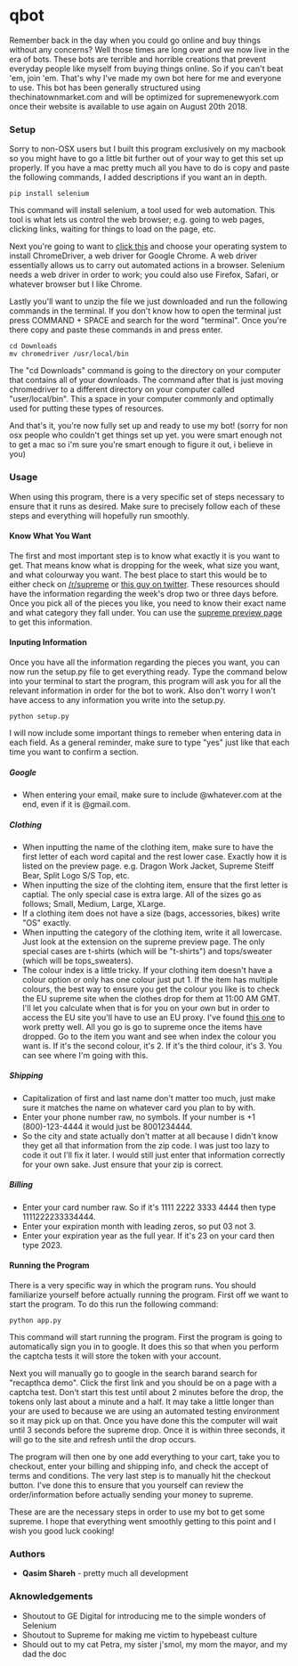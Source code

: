 # qbot

Remember back in the day when you could go online and buy things without any concerns? Well those times are long over and we now live in the era of bots. These bots are terrible and horrible creations that prevent everyday people like myself from buying things online. So if you can't beat 'em, join 'em. That's why I've made my own bot here for me and everyone to use. This bot has been generally structured using thechinatownmarket.com and will be optimized for supremenewyork.com once their website is available to use again on August 20th 2018.


### Setup

Sorry to non-OSX users but I built this program exclusively on my macbook so you might have to go a little bit further out of your way to get this set up properly. If you have a mac pretty much all you have to do is copy and paste the following commands, I added descriptions if you want an in depth.

```
pip install selenium
```

This command will install selenium, a tool used for web automation. This tool is what lets us control the web browser; e.g. going to web pages, clicking links, waiting for things to load on the page, etc.

Next you're going to want to [click this](https://chromedriver.storage.googleapis.com/index.html?path=2.41/) and choose your operating system to install ChromeDriver, a web driver for Google Chrome. A web driver essentially allows us to carry out automated actions in a browser. Selenium needs a web driver in order to work; you could also use Firefox, Safari, or whatever browser but I like Chrome. 


Lastly you'll want to unzip the file we just downloaded and run the following commands in the terminal. If you don't know how to open the terminal just press COMMAND + SPACE and search for the word "terminal". Once you're there copy and paste these commands in and press enter.

```
cd Downloads
mv chromedriver /usr/local/bin
```

The "cd Downloads" command is going to the directory on your computer that contains all of your downloads. The command after that is just moving chromedriver to a different directory on your computer called "user/local/bin". This a space in your computer commonly and optimally used for putting these types of resources. 

And that's it, you're now fully set up and ready to use my bot! (sorry for non osx people who couldn't get things set up yet. you were smart enough not to get a mac so i'm sure you're smart enough to figure it out, i believe in you)


### Usage

When using this program, there is a very specific set of steps necessary to ensure that it runs as desired. Make sure to precisely follow each of these steps and everything will hopefully run smoothly.

#### Know What You Want

The first and most important step is to know what exactly it is you want to get. That means know what is dropping for the week, what size you want, and what colourway you want. The best place to start this would be to either check on [/r/supreme](https://www.reddit.com/r/supremeclothing/) or [this guy on twitter](https://twitter.com/DropsByJay). These resources should have the information regarding the week's drop two or three days before. Once you pick all of the pieces you like, you need to know their exact name and what category they fall under. You can use the [supreme preview page](https://www.supremenewyork.com/previews/fallwinter2018/all) to get this information.

#### Inputing Information

Once you have all the information regarding the pieces you want, you can now run the setup.py file to get everything ready. Type the command below into your terminal to start the program, this program will ask you for all the relevant information in order for the bot to work. Also don't worry I won't have access to any information you write into the setup.py.

```
python setup.py
```

I will now include some important things to remeber when entering data in each field. As a general reminder, make sure to type "yes" just like that each time you want to confirm a section. 

##### Google
* When entering your email, make sure to include @whatever.com at the end, even if it is @gmail.com.

##### Clothing
* When inputting the name of the clothing item, make sure to have the first letter of each word capital and the rest lower case. Exactly how it is listed on the preview page. e.g. Dragon Work Jacket, Supreme Steiff Bear, Split Logo S/S Top, etc.
* When inputting the size of the clohting item, ensure that the first letter is captial. The only special case is extra large. All of the sizes go as follows; Small, Medium, Large, XLarge.
* If a clothing item does not have a size (bags, accessories, bikes) write "OS" exactly.
* When inputting the category of the clothing item, write it all lowercase. Just look at the extension on the supreme preview page. The only special cases are t-shirts (which will be "t-shirts") and tops/sweater (which will be tops_sweaters).
* The colour index is a little tricky. If your clothing item doesn't have a colour option or only has one colour just put 1. If the item has multiple colours, the best way to ensure you get the colour you like is to check the EU supreme site when the clothes drop for them at 11:00 AM GMT. I'll let you calculate when that is for you on your own but in order to access the EU site you'll have to use an EU proxy. I've found [this one](http://www.uk-proxy.co.uk/) to work pretty well. All you go is go to supreme once the items have dropped. Go to the item you want and see when index the colour you want is. If it's the second colour, it's 2. If it's the third colour, it's 3. You can see where I'm going with this.

##### Shipping
* Capitalization of first and last name don't matter too much, just make sure it matches the name on whatever card you plan to by with.
* Enter your phone number raw, no symbols. If your number is +1 (800)-123-4444 it would just be 8001234444.
* So the city and state actually don't matter at all because I didn't know they get all that information from the zip code. I was just too lazy to code it out I'll fix it later. I would still just enter that information correctly for your own sake. Just ensure that your zip is correct.

##### Billing
* Enter your card number raw. So if it's 1111 2222 3333 4444 then type 1111222233334444.
* Enter your expiration month with leading zeros, so put 03 not 3.
* Enter your expiration year as the full year. If it's 23 on your card then type 2023.

#### Running the Program

There is a very specific way in which the program runs. You should familiarize yourself before actually running the program. First off we want to start the program. To do this run the following command:

```
python app.py
```

This command will start running the program. First the program is going to automatically sign you in to google. It does this so that when you perform the captcha tests it will store the token with your account. 

Next you will manually go to google in the search barand search for "recapthca demo". Click the first link and you should be on a page with a captcha test. Don't start this test until about 2 minutes before the drop, the tokens only last about a minute and a half. It may take a little longer than your are used to because we are using an automated testing environment so it may pick up on that. Once you have done this the computer will wait until 3 seconds before the supreme drop. Once it is within three seconds, it will go to the site and refresh until the drop occurs.

The program will then one by one add everything to your cart, take you to checkout, enter your billing and shipping info, and check the accept of terms and conditions. The very last step is to manually hit the checkout button. I've done this to ensure that you yourself can review the order/information before actually sending your money to supreme.

These are are the necessary steps in order to use my bot to get some supreme. I hope that everything went smoothly getting to this point and I wish you good luck cooking!

### Authors

* **Qasim Shareh** - pretty much all development


### Aknowledgements

* Shoutout to GE Digital for introducing me to the simple wonders of Selenium
* Shoutout to Supreme for making me victim to hypebeast culture
* Should out to my cat Petra, my sister j'smol, my mom the mayor, and my dad the doc
